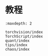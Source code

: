 # 教程

```{toctree}
:maxdepth: 2

torchvision/index
TorchScript/index
quant/index
tips/index
chaos/index
```